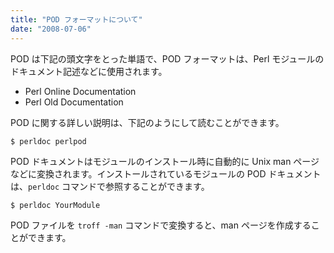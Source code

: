 ```yaml
---
title: "POD フォーマットについて"
date: "2008-07-06"
---
```


POD は下記の頭文字をとった単語で、POD フォーマットは、Perl モジュールのドキュメント記述などに使用されます。

- Perl Online Documentation
- Perl Old Documentation

POD に関する詳しい説明は、下記のようにして読むことができます。

```
$ perldoc perlpod
```

POD ドキュメントはモジュールのインストール時に自動的に Unix man ページなどに変換されます。インストールされているモジュールの POD ドキュメントは、`perldoc` コマンドで参照することができます。

```
$ perldoc YourModule
```

POD ファイルを `troff -man` コマンドで変換すると、man ページを作成することができます。

